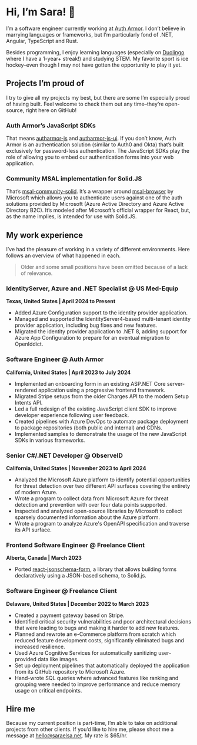 # Hi, I’m Sara! 👋 
I’m a software engineer currently working at [Auth Armor](https://autharmor.com/).  I don’t believe in marrying languages or frameworks, but I’m particularly fond of .NET, Angular, TypeScript and Rust.

Besides programming, I enjoy learning languages (especially on [Duolingo](https://www.duolingo.com/profile/saraelsaz) where I have a 1-year+ streak!) and studying STEM. My favorite sport is ice hockey–even though I may not have gotten the opportunity to play it yet.

## Projects I’m proud of
I try to give all my projects my best, but there are some I’m especially proud of having built. Feel welcome to check them out any time–they’re open-source, right here on GitHub!

### Auth Armor’s JavaScript SDKs
That means [autharmor-js](https://github.com/AuthArmor/autharmor-js) and [autharmor-js-ui](https://github.com/AuthArmor/autharmor-js-ui). If you don’t know, Auth Armor is an authentication solution (similar to Auth0 and Okta) that’s built exclusively for password-less authentication. The JavaScript SDKs play the role of allowing you to embed our authentication forms into your web application.

### Community MSAL implementation for Solid.JS
That’s [msal-community-solid](https://github.com/saraelsa/msal-community-solid). It’s a wrapper around [msal-browser](https://github.com/AzureAD/microsoft-authentication-library-for-js/tree/master/lib/msal-browser) by Microsoft which allows you to authenticate users against one of the auth solutions provided by Microsoft (Azure Active Directory and Azure Active Directory B2C). It’s modeled after Microsoft’s official wrapper for React, but, as the name implies, is intended for use with Solid.JS.

## My work experience
I’ve had the pleasure of working in a variety of different environments. Here follows an overview of what happened in each.

> Older and some small positions have been omitted because of a lack of relevance.  

### IdentityServer, Azure and .NET Specialist @ US Med-Equip
**Texas, United States | April 2024 to Present**
* Added Azure Configuration support to the identity provider application.
* Managed and supported the IdentityServer4-based multi-tenant identity provider application, including bug fixes and new features.
* Migrated the identity provider application to .NET 8, adding support for Azure App Configuration to prepare for an eventual migration to OpenIddict.

### Software Engineer @ Auth Armor
**California, United States | April 2023 to July 2024**
* Implemented an onboarding form in an existing ASP.NET Core server-rendered application using a progressive frontend framework.
* Migrated Stripe setups from the older Charges API to the modern Setup Intents API.
* Led a full redesign of the existing JavaScript client SDK to improve developer experience following user feedback.
* Created pipelines with Azure DevOps to automate package deployment to package repositories (both public and internal) and CDNs.
* Implemented samples to demonstrate the usage of the new JavaScript SDKs in various frameworks.

### Senior C#/.NET Developer @ ObserveID
**California, United States | November 2023 to April 2024**
* Analyzed the Microsoft Azure platform to identify potential opportunities for threat detection over two different API surfaces covering the entirety of modern Azure.
* Wrote a program to collect data from Microsoft Azure for threat detection and prevention with over four data points supported.
* Inspected and analyzed open-source libraries by Microsoft to collect sparsely documented information about the Azure platform.
* Wrote a program to analyze Azure's OpenAPI specification and traverse its API surface.

### Frontend Software Engineer @ Freelance Client
**Alberta, Canada | March 2023**
* Ported [react-jsonschema-form](https://github.com/rjsf-team/react-jsonschema-form), a library that allows building forms declaratively using a JSON-based schema, to Solid.js.

### Software Engineer @ Freelance Client
**Delaware, United States | December 2022 to March 2023**
* Created a payment gateway based on Stripe.
* Identified critical security vulnerabilities and poor architectural decisions that were leading to bugs and making it harder to add new features.
* Planned and rewrote an e-Commerce platform from scratch which reduced feature development costs, significantly eliminated bugs and increased resilience.
* Used Azure Cognitive Services for automatically sanitizing user-provided data like images.
* Set up deployment pipelines that automatically deployed the application from its GitHub repository to Microsoft Azure.
* Hand-wrote SQL queries where advanced features like ranking and grouping were needed to improve performance and reduce memory usage on critical endpoints.

## Hire me
Because my current position is part-time, I’m able to take on additional projects from other clients. If you’d like to hire me, please shoot me a message at [hello@saraelsa.net](mailto:hello@saraelsa.net). My rate is $65/hr.